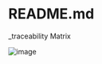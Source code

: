 # README.md

_traceability Matrix

![image](https://user-images.githubusercontent.com/49024958/115956235-a7628200-a536-11eb-8778-9e5374fa88bd.png)
